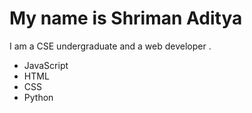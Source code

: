 # My name is Shriman Aditya

I am a CSE undergraduate and a web developer .





- JavaScript 
- HTML
- CSS
- Python 



